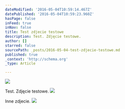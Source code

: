 ```yaml
---
dateModified: '2016-05-04T10:59:14.467Z'
datePublished: '2016-05-04T10:59:23.960Z'
hasPage: false
inFeed: true
inNav: false
title: Test zdjecie testowe
description: Test. Zdjęcie testowe.
author: []
starred: false
sourcePath: _posts/2016-05-04-test-zdjecie-testowe.md
published: true
_context: 'http://schema.org'
_type: Article

---
```

![](https://the-grid-user-content.s3-us-west-2.amazonaws.com/ea98736a-6e17-4756-b26d-a5aabed1838a.jpg)

Test. Zdjęcie testowe.
![](https://the-grid-user-content.s3-us-west-2.amazonaws.com/d10bc5e1-e618-4961-92ec-c00711adc21e.jpg)

Inne zdjecie.
![](https://the-grid-user-content.s3-us-west-2.amazonaws.com/b9a56199-f189-4d6f-97be-f89b45303813.jpg)